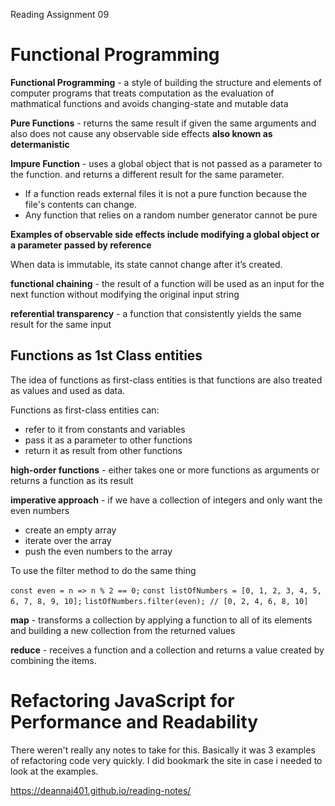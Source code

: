 Reading Assignment 09

# Functional Programming

**Functional Programming** - a style of building the structure and elements of computer programs that treats computation as the evaluation of mathmatical functions and avoids changing-state and mutable data

**Pure Functions** - returns the same result if given the same arguments and also does not cause any observable side effects
**also known as determanistic**

**Impure Function** - uses a global object that is not passed as a parameter to the function. and returns a different result for the same parameter. 

* If a function reads external files it is not a pure function because the file's contents can change. 
* Any function that relies on a random number generator cannot be pure


**Examples of observable side effects include modifying a global object or a parameter passed by reference**

When data is immutable, its state cannot change after it’s created.

**functional chaining** - the result of a function will be used as an input for the next function without modifying the original input string

**referential transparency** - a function that consistently yields the same result for the same input

## Functions as 1st Class entities

The idea of functions as first-class entities is that functions are also treated as values and used as data.

Functions as first-class entities can:

* refer to it from constants and variables
* pass it as a parameter to other functions
* return it as result from other functions

**high-order functions** - either takes one or more functions as arguments or returns a function as its result

**imperative approach** - if we have a collection of integers and only want the even numbers
* create an empty array 
* iterate over the  array
* push the even numbers to the  array

To use the filter method to do the same thing

```const even = n => n % 2 == 0;```
```const listOfNumbers = [0, 1, 2, 3, 4, 5, 6, 7, 8, 9, 10];```
```listOfNumbers.filter(even); // [0, 2, 4, 6, 8, 10]```

**map** - transforms a collection by applying a function to all of its elements and building a new collection from the returned values

**reduce** - receives a function and a collection and returns a value created by combining the items.

# Refactoring JavaScript for Performance and Readability

There weren't really any notes to take for this. Basically it was 3 examples of refactoring code very quickly. I did bookmark the site in case i needed to look at the examples. 








https://deannaj401.github.io/reading-notes/